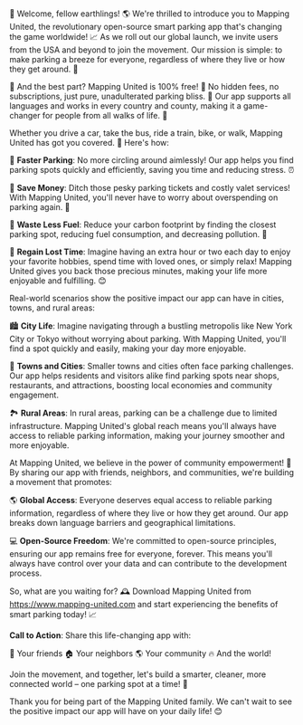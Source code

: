 🚀 Welcome, fellow earthlings! 🌎 We're thrilled to introduce you to Mapping United, the revolutionary open-source smart parking app that's changing the game worldwide! 📈 As we roll out our global launch, we invite users from the USA and beyond to join the movement. Our mission is simple: to make parking a breeze for everyone, regardless of where they live or how they get around. 🌈

🎉 And the best part? Mapping United is 100% free! 💸 No hidden fees, no subscriptions, just pure, unadulterated parking bliss. 🤩 Our app supports all languages and works in every country and county, making it a game-changer for people from all walks of life. 👣

Whether you drive a car, take the bus, ride a train, bike, or walk, Mapping United has got you covered. 💪 Here's how:

📍 **Faster Parking**: No more circling around aimlessly! Our app helps you find parking spots quickly and efficiently, saving you time and reducing stress. ⏰

💸 **Save Money**: Ditch those pesky parking tickets and costly valet services! With Mapping United, you'll never have to worry about overspending on parking again. 💸

🌿 **Waste Less Fuel**: Reduce your carbon footprint by finding the closest parking spot, reducing fuel consumption, and decreasing pollution. 🌟

💪 **Regain Lost Time**: Imagine having an extra hour or two each day to enjoy your favorite hobbies, spend time with loved ones, or simply relax! Mapping United gives you back those precious minutes, making your life more enjoyable and fulfilling. 😊

Real-world scenarios show the positive impact our app can have in cities, towns, and rural areas:

🏙️ **City Life**: Imagine navigating through a bustling metropolis like New York City or Tokyo without worrying about parking. With Mapping United, you'll find a spot quickly and easily, making your day more enjoyable.

🌳 **Towns and Cities**: Smaller towns and cities often face parking challenges. Our app helps residents and visitors alike find parking spots near shops, restaurants, and attractions, boosting local economies and community engagement.

🏞️ **Rural Areas**: In rural areas, parking can be a challenge due to limited infrastructure. Mapping United's global reach means you'll always have access to reliable parking information, making your journey smoother and more enjoyable.

At Mapping United, we believe in the power of community empowerment! 🌈 By sharing our app with friends, neighbors, and communities, we're building a movement that promotes:

🌎 **Global Access**: Everyone deserves equal access to reliable parking information, regardless of where they live or how they get around. Our app breaks down language barriers and geographical limitations.

💻 **Open-Source Freedom**: We're committed to open-source principles, ensuring our app remains free for everyone, forever. This means you'll always have control over your data and can contribute to the development process.

So, what are you waiting for? 🕰️ Download Mapping United from https://www.mapping-united.com and start experiencing the benefits of smart parking today! 📈

**Call to Action**: Share this life-changing app with:

👫 Your friends
🏠 Your neighbors
🌎 Your community
🔥 And the world!

Join the movement, and together, let's build a smarter, cleaner, more connected world – one parking spot at a time! 🚀

Thank you for being part of the Mapping United family. We can't wait to see the positive impact our app will have on your daily life! 😊